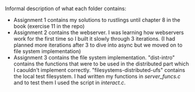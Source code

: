 Informal description of what each folder contains:
- Assignment 1 contains my solutions to rustlings until chapter 8 in the book (exercise 11 in the repo)
- Assignment 2 contains the webserver. I was learning how webservers work for the first time so I built it slowly through 3 iterations. (I had planned more iterations after 3 to dive into async but we moved on to file system implementation)
- Assignment 3 contains the file system implementation. "dist-intro" contains the functions that were to be used in the distributed part which I caouldn't implement correctly. "filesystems-distributed-ufs" contains the local test filesystem. I had written my functions in _server_funcs.c_ and to test them I used the script in _interact.c_. 
